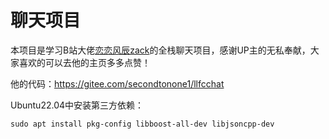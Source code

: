 # 聊天项目

本项目是学习B站大佬[恋恋风辰zack](https://space.bilibili.com/271469206)的全栈聊天项目，感谢UP主的无私奉献，大家喜欢的可以去他的主页多多点赞！

他的代码：https://gitee.com/secondtonone1/llfcchat

Ubuntu22.04中安装第三方依赖：

```shell
sudo apt install pkg-config libboost-all-dev libjsoncpp-dev
```
